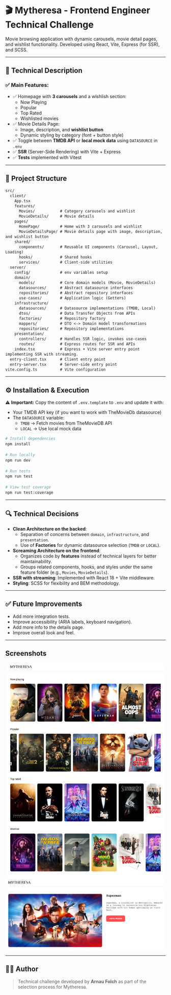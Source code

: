 # 🎬 Mytheresa - Frontend Engineer Technical Challenge

Movie browsing application with dynamic carousels, movie detail pages, and wishlist functionality. Developed using React, Vite, Express (for SSR), and SCSS.

---

## 📖 Technical Description

### ✅ Main Features:

- ✅ Homepage with **3 carousels** and a wishlish section:
  - Now Playing
  - Popular
  - Top Rated
  - Wishlisted movies
- ✅ Movie Details Page:
  - Image, description, and **wishlist button**
  - Dynamic styling by category (font + button style)
- ✅ Toggle between **TMDB API** or **local mock data** using `DATASOURCE` in `.env`
- ✅ **SSR** (Server-Side Rendering) with Vite + Express
- ✅ **Tests** implemented with Vitest

---

## 📂 Project Structure

```
src/
  client/
    App.tsx
    features/
      Movies/           # Category carousels and wishlist
      MovieDetails/     # Movie details
    pages/
      HomePage/         # Home with 3 carousels and wishlist
      MovieDetailsPage/ # Movie details page with image, description, and wishlist button
    shared/
      components/       # Reusable UI components (Carousel, Layout, Loading)
      hooks/            # Shared hooks
      services/         # Client-side utilities
  server/
    config/             # env variables setup
    domain/
      models/           # Core domain models (Movie, MovieDetails)
      datasources/      # Abstract datasource interfaces
      repositories/     # Abstract repository interfaces
      use-cases/        # Application logic (Getters)
    infrastructure/
      datasources/      # Datasource implementations (TMDB, Local)
      dtos/             # Data Transfer Objects from APIs
      factories/        # Repository factory
      mappers/          # DTO <-> Domain model transformations
      repositories/     # Repository implementations
    presentation/
      controllers/      # Handles SSR logic, invokes use-cases
      routes/           # Express routes for SSR and APIs
    index.tsx           # Express + Vite server entry point implementing SSR with streaming.
  entry-client.tsx      # Client entry point
  entry-server.tsx      # Server-side entry point
vite.config.ts          # Vite configuration
```

---

## ⚙️ Installation & Execution

⚠️ **Important:** Copy the content of `.env.template` to `.env` and update it with:

- Your TMDB API key (if you want to work with TheMovieDb datasource)
- The `DATASOURCE` variable:
  - `TMDB` → Fetch movies from TheMovieDB API
  - `LOCAL` → Use local mock data

```bash
# Install dependencies
npm install

# Run locally
npm run dev

# Run tests
npm run test

# View test coverage
npm run test:coverage
```

---

## 🔍 Technical Decisions

- **Clean Architecture on the backed**:
  - Separation of concerns between `domain`, `infrastructure`, and `presentation`.
  - Use of **Factories** for dynamic datasource selection (`TMDB` or `LOCAL`).
- **Screaming Architecture on the frontend**:
  - Organizes code by **features** instead of technical layers for better maintainability.
  - Groups related components, hooks, and styles under the same feature folder (e.g., `Movies`, `MovieDetails`).
- **SSR with streaming**: Implemented with React 18 + Vite middleware.
- **Styling**: SCSS for flexibility and BEM methodology.

---

## ✅ Future Improvements

- Add more integration tests.
- Improve accessibility (ARIA labels, keyboard navigation).
- Add more info to the details page.
- Improve overall look and feel.

---

## Screenshots

![Home preview](./public/screenshot-1.png)
![Details preview](./public/screenshot-2.png)

---

## 👨‍💻 Author

> Technical challenge developed by **Arnau Folch** as part of the selection process for Mytheresa.
